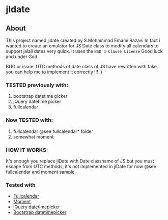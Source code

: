 # jldate

## About
This project named jldate created by S.Mohammad Emami Razavi
In fact i wanted to create an emulator for JS Date class
to modify all calendars to support jalali dates very quick.
It uses the `BSD 3-Clause License`
Good luck and under God.

BUG or issue:
UTC methods of date class of JS have rewritten with fake.
you can help me to implement it correctly !!! :)

### TESTED previously with:
1. bootstrap datetime picker
2. jQuery datetime picker
3. fullcalendar

### Now TESTED with:
1. fullcalendar @see fullcalendar* folder
2. somewhat moment

### HOW IT WORKS:
It's enough you replace jlDate with Date classname of JS
but you must escape from UTC methods, it's not implemented in jlDate for now
@see fullcalendar and moment sample

### Tested with
* [Fullcalendar](https://github.com/arshaw/fullcalendar)
* [Moment](https://github.com/moment/moment)
* [jQuery datetimepicker](http://plugins.jquery.com/datetimepicker/)
* [Bootstrap datetimepicker](https://github.com/Eonasdan/bootstrap-datetimepicker)
